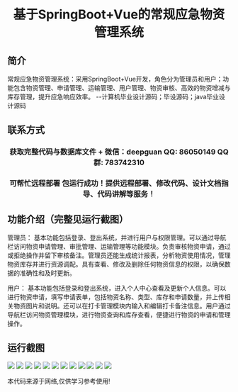 <p><h1 align="center">基于SpringBoot+Vue的常规应急物资管理系统</h1></p>

## 简介
常规应急物资管理系统：采用SpringBoot+Vue开发，角色分为管理员和用户；功能包含物资管理、申请管理、运输管理、用户管理、物资审核、高效的物资增减与库存管理，提升应急响应效率。    --计算机毕业设计源码；毕设源码；java毕业设计源码


## 联系方式
<p><h3 align="center">获取完整代码与数据库文件 + 微信：deepguan QQ: 86050149 QQ群: 783742310</h3></p>
<p><h3 align="center">可帮忙远程部署 包运行成功！提供远程部署、修改代码、设计文档指导、代码讲解等服务！</h3></p>

## 功能介绍（完整见运行截图）
管理员： 基本功能包括登录、登出系统，并进行用户与权限管理。可以通过导航栏访问物资申请管理、审批管理、运输管理等功能模块。负责审核物资申请，通过或拒绝操作并留下审核备注。管理员还能生成统计报表，分析物资使用情况，管理物资库存并进行资源调配。具有查看、修改及删除任何物资信息的权限，以确保数据的准确性和及时更新。  

用户： 基本功能包括登录和登出系统，进入个人中心查看及更新个人信息。可以进行物资申请，填写申请表单，包括物资名称、类型、库存和申请数量，并上传相关物资图片和说明。还可以在打卡管理模块内输入和编辑打卡备注信息。用户通过导航栏访问物资管理模块，进行物资查询和库存查看，便捷进行物资的申请和管理操作。


## 运行截图
![](img/001.jpg)
![](img/002.jpg)
![](img/003.jpg)
![](img/004.jpg)
![](img/005.jpg)
![](img/006.jpg)
![](img/007.jpg)
![](img/008.jpg)
![](img/009.jpg)
![](img/010.jpg)
![](img/011.jpg)
![](img/012.jpg)

<p>本代码来源于网络,仅供学习参考使用!</p>
